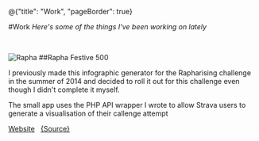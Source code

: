 @{"title": "Work", "pageBorder": true}

#Work
*Here's some of the things I've been working on lately*

&nbsp;

![Rapha](/img/work/rapha.jpg)
##Rapha Festive 500

I previously made this infographic generator for the Rapharising challenge in the summer of 2014 and decided to roll it out for this challenge even though I didn't complete it myself.

The small app uses the PHP API wrapper I wrote to allow Strava users to generate a visualisation of their callenge attempt

[Website](#) &nbsp; [{Source}](#)
